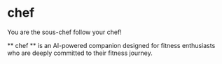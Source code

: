 # chef
You are the sous-chef follow your chef! 

** chef ** is an AI-powered companion designed for fitness enthusiasts who are deeply committed to their fitness journey.
